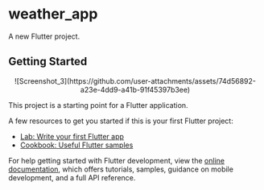 # weather_app

A new Flutter project.

## Getting Started

<p align="center">
![Screenshot_3](https://github.com/user-attachments/assets/74d56892-a23e-4dd9-a41b-91f45397b3ee)
</p>

This project is a starting point for a Flutter application.

A few resources to get you started if this is your first Flutter project:

- [Lab: Write your first Flutter app](https://docs.flutter.dev/get-started/codelab)
- [Cookbook: Useful Flutter samples](https://docs.flutter.dev/cookbook)

For help getting started with Flutter development, view the
[online documentation](https://docs.flutter.dev/), which offers tutorials,
samples, guidance on mobile development, and a full API reference.
